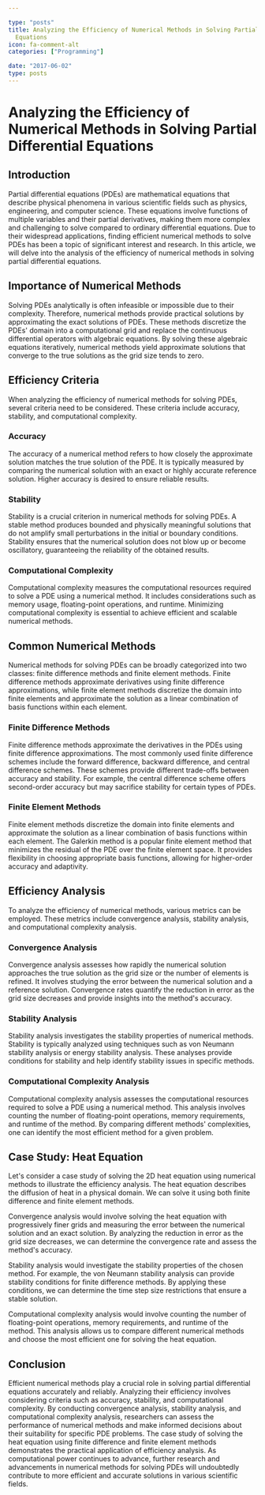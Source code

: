 ```yaml
---

type: "posts"
title: Analyzing the Efficiency of Numerical Methods in Solving Partial Differential
  Equations
icon: fa-comment-alt
categories: ["Programming"]

date: "2017-06-02"
type: posts
---
```





# Analyzing the Efficiency of Numerical Methods in Solving Partial Differential Equations

## Introduction

Partial differential equations (PDEs) are mathematical equations that describe physical phenomena in various scientific fields such as physics, engineering, and computer science. These equations involve functions of multiple variables and their partial derivatives, making them more complex and challenging to solve compared to ordinary differential equations. Due to their widespread applications, finding efficient numerical methods to solve PDEs has been a topic of significant interest and research. In this article, we will delve into the analysis of the efficiency of numerical methods in solving partial differential equations.

## Importance of Numerical Methods

Solving PDEs analytically is often infeasible or impossible due to their complexity. Therefore, numerical methods provide practical solutions by approximating the exact solutions of PDEs. These methods discretize the PDEs' domain into a computational grid and replace the continuous differential operators with algebraic equations. By solving these algebraic equations iteratively, numerical methods yield approximate solutions that converge to the true solutions as the grid size tends to zero.

## Efficiency Criteria

When analyzing the efficiency of numerical methods for solving PDEs, several criteria need to be considered. These criteria include accuracy, stability, and computational complexity.

### Accuracy

The accuracy of a numerical method refers to how closely the approximate solution matches the true solution of the PDE. It is typically measured by comparing the numerical solution with an exact or highly accurate reference solution. Higher accuracy is desired to ensure reliable results.

### Stability

Stability is a crucial criterion in numerical methods for solving PDEs. A stable method produces bounded and physically meaningful solutions that do not amplify small perturbations in the initial or boundary conditions. Stability ensures that the numerical solution does not blow up or become oscillatory, guaranteeing the reliability of the obtained results.

### Computational Complexity

Computational complexity measures the computational resources required to solve a PDE using a numerical method. It includes considerations such as memory usage, floating-point operations, and runtime. Minimizing computational complexity is essential to achieve efficient and scalable numerical methods.

## Common Numerical Methods

Numerical methods for solving PDEs can be broadly categorized into two classes: finite difference methods and finite element methods. Finite difference methods approximate derivatives using finite difference approximations, while finite element methods discretize the domain into finite elements and approximate the solution as a linear combination of basis functions within each element.

### Finite Difference Methods

Finite difference methods approximate the derivatives in the PDEs using finite difference approximations. The most commonly used finite difference schemes include the forward difference, backward difference, and central difference schemes. These schemes provide different trade-offs between accuracy and stability. For example, the central difference scheme offers second-order accuracy but may sacrifice stability for certain types of PDEs.

### Finite Element Methods

Finite element methods discretize the domain into finite elements and approximate the solution as a linear combination of basis functions within each element. The Galerkin method is a popular finite element method that minimizes the residual of the PDE over the finite element space. It provides flexibility in choosing appropriate basis functions, allowing for higher-order accuracy and adaptivity.

## Efficiency Analysis

To analyze the efficiency of numerical methods, various metrics can be employed. These metrics include convergence analysis, stability analysis, and computational complexity analysis.

### Convergence Analysis

Convergence analysis assesses how rapidly the numerical solution approaches the true solution as the grid size or the number of elements is refined. It involves studying the error between the numerical solution and a reference solution. Convergence rates quantify the reduction in error as the grid size decreases and provide insights into the method's accuracy.

### Stability Analysis

Stability analysis investigates the stability properties of numerical methods. Stability is typically analyzed using techniques such as von Neumann stability analysis or energy stability analysis. These analyses provide conditions for stability and help identify stability issues in specific methods.

### Computational Complexity Analysis

Computational complexity analysis assesses the computational resources required to solve a PDE using a numerical method. This analysis involves counting the number of floating-point operations, memory requirements, and runtime of the method. By comparing different methods' complexities, one can identify the most efficient method for a given problem.

## Case Study: Heat Equation

Let's consider a case study of solving the 2D heat equation using numerical methods to illustrate the efficiency analysis. The heat equation describes the diffusion of heat in a physical domain. We can solve it using both finite difference and finite element methods.

Convergence analysis would involve solving the heat equation with progressively finer grids and measuring the error between the numerical solution and an exact solution. By analyzing the reduction in error as the grid size decreases, we can determine the convergence rate and assess the method's accuracy.

Stability analysis would investigate the stability properties of the chosen method. For example, the von Neumann stability analysis can provide stability conditions for finite difference methods. By applying these conditions, we can determine the time step size restrictions that ensure a stable solution.

Computational complexity analysis would involve counting the number of floating-point operations, memory requirements, and runtime of the method. This analysis allows us to compare different numerical methods and choose the most efficient one for solving the heat equation.

## Conclusion

Efficient numerical methods play a crucial role in solving partial differential equations accurately and reliably. Analyzing their efficiency involves considering criteria such as accuracy, stability, and computational complexity. By conducting convergence analysis, stability analysis, and computational complexity analysis, researchers can assess the performance of numerical methods and make informed decisions about their suitability for specific PDE problems. The case study of solving the heat equation using finite difference and finite element methods demonstrates the practical application of efficiency analysis. As computational power continues to advance, further research and advancements in numerical methods for solving PDEs will undoubtedly contribute to more efficient and accurate solutions in various scientific fields.